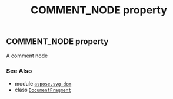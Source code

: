 ﻿---
title: COMMENT_NODE property
second_title: Aspose.SVG for Python via .NET API References
description: 
type: docs
weight: 230
url: /python-net/aspose.svg.dom/documentfragment/comment_node/
is_root: false
---

## COMMENT_NODE property


A comment node

### See Also
* module [`aspose.svg.dom`](../../)
* class [`DocumentFragment`](/svg/python-net/aspose.svg.dom/documentfragment)
